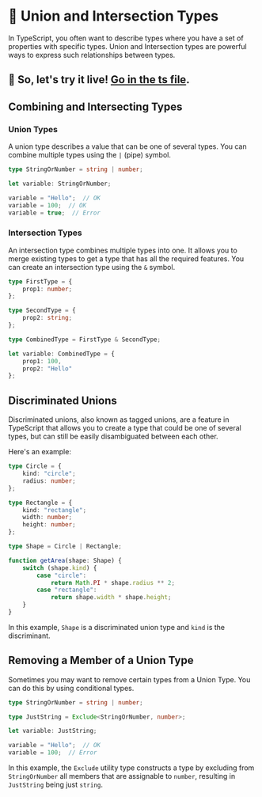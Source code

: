 # 🔀 Union and Intersection Types

In TypeScript, you often want to describe types where you have a set of properties with specific types. Union and Intersection types are powerful ways to express such relationships between types.

## 🎯 So, let's try it live! [Go in the ts file](./union-and-intersection-types.ts).

## Combining and Intersecting Types

### Union Types

A union type describes a value that can be one of several types. You can combine multiple types using the `|` (pipe) symbol.

```typescript
type StringOrNumber = string | number;

let variable: StringOrNumber;

variable = "Hello";  // OK
variable = 100;  // OK
variable = true;  // Error
```

### Intersection Types

An intersection type combines multiple types into one. It allows you to merge existing types to get a type that has all the required features. You can create an intersection type using the `&` symbol.

```typescript
type FirstType = {
    prop1: number;
};

type SecondType = {
    prop2: string;
};

type CombinedType = FirstType & SecondType;

let variable: CombinedType = {
    prop1: 100,
    prop2: "Hello"
};
```

## Discriminated Unions

Discriminated unions, also known as tagged unions, are a feature in TypeScript that allows you to create a type that could be one of several types, but can still be easily disambiguated between each other.

Here's an example:

```typescript
type Circle = {
    kind: "circle";
    radius: number;
};

type Rectangle = {
    kind: "rectangle";
    width: number;
    height: number;
};

type Shape = Circle | Rectangle;

function getArea(shape: Shape) {
    switch (shape.kind) {
        case "circle":
            return Math.PI * shape.radius ** 2;
        case "rectangle":
            return shape.width * shape.height;
    }
}
```

In this example, `Shape` is a discriminated union type and `kind` is the discriminant.

## Removing a Member of a Union Type

Sometimes you may want to remove certain types from a Union Type. You can do this by using conditional types.

```typescript
type StringOrNumber = string | number;

type JustString = Exclude<StringOrNumber, number>;

let variable: JustString;

variable = "Hello";  // OK
variable = 100;  // Error
```

In this example, the `Exclude` utility type constructs a type by excluding from `StringOrNumber` all members that are assignable to `number`, resulting in `JustString` being just `string`.
